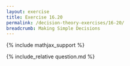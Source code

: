 ```yaml
---
layout: exercise
title: Exercise 16.20
permalink: /decision-theory-exercises/16-20/
breadcrumb: Making Simple Decisions
---
```


{% include mathjax_support %}

<div><i class="arrow-up" data-chapter="decision-theory-exercises" data-exercise="ex_20" data-rating="0"></i></div>
{% include_relative question.md %}
